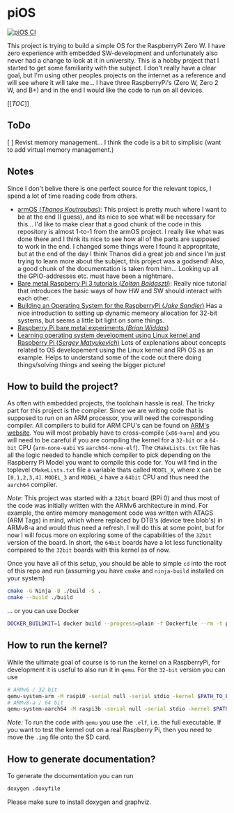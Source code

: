 # piOS
[![piOS CI](https://github.com/i-ilak/pios/actions/workflows/pios_ci.yml/badge.svg)](https://github.com/i-ilak/pios/actions/workflows/pios_ci.yml)

This project is trying to build a simple OS for the RaspberryPi Zero W.
I have zero experience with embedded SW-development and unfortunately also never had a change to look at it in university. This is a hobby project that I started to get some familiarity with the subject.
I don't really have a clear goal, but I'm using other peoples projects on the internet as a reference and will see where it will take me... I have three RaspberryPi's (Zero W, Zero 2 W, and B+) and in the end I would like the code to run on all devices.

[[_TOC_]]

## ToDo
[ ] Revist memory management... I think the code is a bit to simplisic (want to add virtual memory management.)

## Notes
Since I don't belive there is one perfect source for the relevant topics, I spend a lot of time reading code from others.
* [armOS (*Thanos Koutroubas*)](https://github.com/thanoskoutr/armOS): This project is pretty much where I want to be at the end (I guess), and its nice to see what will be necessary for this...
    I'd like to make clear that a good chunk of the code in this repository is almost 1-to-1 from the armOS project. I really like what was done there and I think its nice to see how all of the parts are supposed to work in the end.
    I changed some things were I found it appropritate, but at the end of the day I think Thanos did a great job and since I'm just trying to learn more about the subject, this project was a godsend!
    Also, a good chunk of the documentation is taken from him... Looking up all the GPIO-addresses etc. must have been a nightmare.
* [Bare metal Raspberry Pi 3 tutorials (*Zoltan Baldaszti*)](https://github.com/bztsrc/raspi3-tutorial/): Really nice tutorial that introduces the basic ways of how HW and SW should interact with each other.
* [Building an Operating System for the RaspberryPi (*Jake Sandler*)](https://jsandler18.github.io) Has a nice introduction to setting up dynamic memeory allocation for 32-bit systems, but seems a little bit light on some things.
* [Raspberry Pi bare metal experiments (*Brian Widdas*)](https://github.com/brianwiddas/pi-baremetal)
* [Learning operating system development using Linux kernel and Raspberry Pi (*Sergey Matyukevich*)](https://github.com/s-matyukevich/raspberry-pi-os) Lots of explenations about concepts related to OS developement using the Linux kernel and RPi OS as an example. Helps to understand some of the code out there doing things/solving things and seeing the bigger picture!

## How to build the project?
As often with embedded projects, the toolchain hassle is real. The tricky part for this project is the compiler. Since we are writing code that is supposed to run on an ARM processor, you will need the corresponding compiler. All compilers to build for ARM CPU's can be found on [ARM's website](https://developer.arm.com/downloads/-/arm-gnu-toolchain-downloads). You will most probably have to cross-compile (`x86`->`arm`) and you will need to be careful if you are compiling the kernel for a `32-bit` or a `64-bit` CPU (`arm-none-eabi` vs `aarch64-none-elf`). The `CMakeLists.txt` file has all the logic needed to handle which compiler to pick depending on the Raspberry Pi Model you want to compile this code for. You will find in the toplevel `CMakeLists.txt` file a variable thats called `MODEL_X`, where `X` can be `[0,1,2,3,4]`. `MODEL_3` and `MODEL_4` have a `64bit` CPU and thus need the `aarch64` compiler. 

*Note*: This project was started with a `32bit` board (RPi 0) and thus most of the code was initially written with the ARMv6 architecture in mind. For example, the entire memory management code was written with ATAGS (ARM Tags) in mind, which where replaced by DTB's (device tree blob's) in ARMv8-a and would thus need a refresh. I will do this at some point, but for now I will focus more on exploring some of the capabilities of the `32bit` version of the board. In short, the `64bit` boards have a lot less functionality compared to the `32bit` boards with this kernel as of now.   

Once you have all of this setup, you should be able to simple `cd` into the root of this repo and run (assuming you have `cmake` and `ninja-build` installed on your system)
```bash
cmake -G Ninja -B ./build -S .
cmake --build ./build
```
... or you can use Docker
```bash
DOCKER_BUILDKIT=1 docker build --progress=plain -f Dockerfile --rm -t pi_os:latest . --output ${PATH_TO_WHERE_YOU_WANT_THE_ELF_AND_IMG}
```

## How to run the kernel?
While the ultimate goal of course is to run the kernel on a RaspberryPi, for development it is useful to also run it in `qemu`. For the `32-bit` version you can use
```bash
# ARMv6 / 32 bit
qemu-system-arm -M raspi0 -serial null -serial stdio -kernel $PATH_TO_ELF/kernel.elf
# ARMv8-a / 64 bit
qemu-system-aarch64 -M raspi3b -serial null -serial stdio -kernel $PATH_TO_ELF/kernel7.elf
```

*Note:* To run the code with `qemu` you use the `.elf`, i.e. the full executable. If you want to test the kernel out on a real Raspberry Pi, then you need to move the `.img` file onto the SD card. 


## How to generate documentation?
To generate the documentation you can run
```bash
doxygen .doxyfile
```
Please make sure to install doxygen and graphviz.
